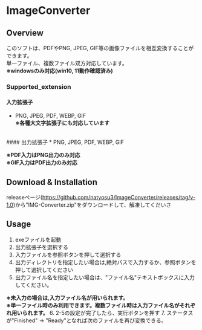 # ImageConverter
## Overview
このソフトは、PDFやPNG, JPEG, GIF等の画像ファイルを相互変換することができます。
<br>
単一ファイル、複数ファイル双方対応しています。
<br>
<b>※windowsのみ対応(win10, 11動作確認済み)</b>

### Supported_extension
#### 入力拡張子
* PNG, JPEG, PDF, WEBP, GIF<br>
<b>※各種大文字拡張子にも対応しています</b>
<br>
#### 出力拡張子
* PNG, JPEG, PDF, WEBP, GIF

<b>※PDF入力はPNG出力のみ対応<br>
※GIF入力はPDF出力のみ対応</b>

## Download & Installation
releaseページ(https://github.com/natyosu3/ImageConverter/releases/tag/v-1.0)から"IMG-Converter.zip"をダウンロードして、解凍してくだいさ


## Usage
1. exeファイルを起動
2. 出力拡張子を選択する
3. 入力ファイルを参照ボタンを押して選択する
4. 出力ディレクトリを指定したい場合は,絶対パスで入力するか、参照ボタンを押して選択してください
5. 出力ファイル名を指定したい場合は、"ファイル名"テキストボックスに入力してください。<br>
<b>
※未入力の場合は,入力ファイル名が用いられます。<br>
※単一ファイル時のみ利用できます。複数ファイル時は入力ファイル名がそれぞれ用いられます。</b>
6. 2-5の設定が完了したら、実行ボタンを押す
7. ステータスが"Finished" → "Ready"となれば次のファイルを再び変換できる。




